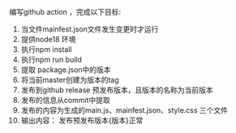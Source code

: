 编写github action ，完成以下目标:
1. 当文件mainfest.json文件发生变更时才运行
2. 提供node18 环境
3. 执行npm install
4. 执行npm run build
5. 提取 package.json中的版本
6. 将当前master创建为版本的tag
7. 发布到github release 预发布版本，且版本的名称为当前版本
8. 发布的信息从commit中提取
9. 发布的内容为生成的main.js、mainfest.json、style.css 三个文件
10. 输出内容： 发布预发布版本{版本}正常